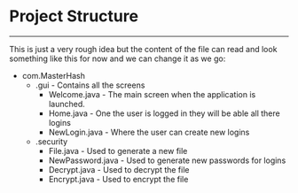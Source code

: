 # Project Structure
---
This is just a very rough idea but the content of the file can read and look something like this for now and we can change it as we go:

- com.MasterHash
	- .gui - Contains all the screens
		- Welcome.java - The main screen when the application is launched.
		- Home.java - One the user is logged in they will be able all there logins
		- NewLogin.java - Where the user can create new logins
	- .security
		- File.java - Used to generate a new file
		- NewPassword.java - Used to generate new passwords for logins
		- Decrypt.java - Used to decrypt the file
		- Encrypt.java - Used to encrypt the file